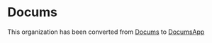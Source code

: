 # Docums

This organization has been converted from [Docums](https://github.com/Docums) to [DocumsApp](https://github.com/DocumsApp)
